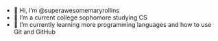 - 👋 Hi, I’m @superawesomemaryrollins
- 👀 I’m a current college sophomore studying CS
- 🌱 I’m currently learning more programming languages and how to use Git and GitHub

<!---
superawesomemaryrollins/superawesomemaryrollins is a ✨ special ✨ repository because its `README.md` (this file) appears on your GitHub profile.
You can click the Preview link to take a look at your changes.
--->

